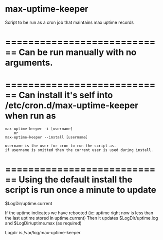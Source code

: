# max-uptime-keeper
Script to be run as a cron job that maintains max uptime records

============================
Can be run manually with no arguments.
============================

============================
Can install it's self into /etc/cron.d/max-uptime-keeper when run as
============================
    max-uptime-keeper -i [username]
        or
    max-uptime-keeper --install [username]

    username is the user for cron to run the script as.
    if username is omitted then the current user is used during install.

============================
Using the default install the script is run once a minute to update
============================
$LogDir/uptime.current

If the uptime indicates we have rebooted (ie: uptime right now is less than the last uptime stored in uptime.current)
Then it updates
    $LogDir/uptime.log
and
    $LogDir/uptime.max (as required)

Logdir is /var/log/max-uptime-keeper


